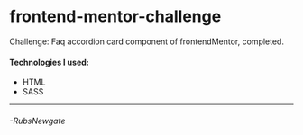 # frontend-mentor-challenge

Challenge: Faq accordion card component of frontendMentor, completed.

#### Technologies I used:

- HTML
- SASS

------------

###### -RubsNewgate